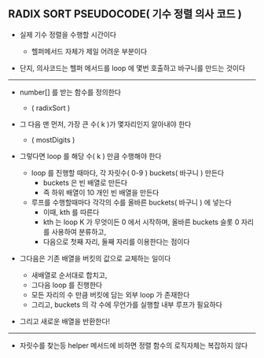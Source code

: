 ## RADIX SORT PSEUDOCODE( 기수 정렬 의사 코드 )

- 실제 기수 정렬을 수행할 시간이다
  - 헬퍼메서드 자체가 제일 어려운 부분이다


- 단지, 의사코드는 헬퍼 메서드를 loop 에 몇번 호출하고 바구니를 만드는 것이다

---

- number[] 를 받는 함수를 정의한다
  - ( radixSort )


- 그 다음 맨 먼저, 가장 큰 수( k )가 몇자리인지 알아내야 한다
  - ( mostDigits )


- 그렇다면 loop 를 해당 수( k ) 만큼 수행해야 한다
  - loop 를 진행할 때마다, 각 자릿수( 0-9 ) buckets( 바구니 ) 만든다
    - buckets 은 빈 배열로 만든다
    - 즉 하위 배열이 10 개인 빈 배열을 만든다
  - 루프를 수행할때마다 각각의 수를 올바른 buckets( 바구니 ) 에 넣는다
    - 이때, kth 를 따른다
    - kth 는 loop K 가 무엇이든 0 에서 시작하며, 올바른 buckets 슬롯 0 자리를 사용하여 분류하고,
    - 다음으로 첫째 자리, 둘째 자리를 이용한다는 점이다


- 그다음은 기존 배열을 버킷의 값으로 교체하는 일이다
  - 새배열로 순서대로 합치고,
  - 그다음 loop 를 진행한다
  - 모든 자리의 수 만큼 버킷에 담는 외부 loop 가 존재한다
  - 그리고, buckets 의 각 수에 무언가를 실행할 내부 루프가 필요하다


- 그리고 새로운 배열을 반환한다!

---

- 자릿수를 찾는등 helper 메서드에 비하면 정렬 함수의 로직자체는 복잡하지 않다